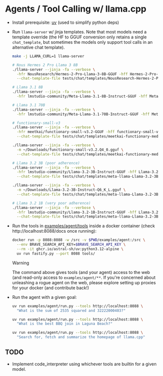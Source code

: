 # Agents / Tool Calling w/ llama.cpp

- Install prerequisite: [uv](https://docs.astral.sh/uv/) (used to simplify python deps)

- Run `llama-server` w/ jinja templates. Note that most models need a template override (the HF to GGUF conversion only retains a single `chat_template`, but sometimes the models only support tool calls in an alternative chat template).

  ```bash
  make -j LLAMA_CURL=1 llama-server

  # Nous Hermes 2 Pro Llama 3 8B
  ./llama-server --jinja -fa --verbose \
    -hfr NousResearch/Hermes-2-Pro-Llama-3-8B-GGUF -hff Hermes-2-Pro-Llama-3-8B-Q8_0.gguf \
    --chat-template-file tests/chat/templates/NousResearch-Hermes-2-Pro-Llama-3-8B-tool_use.jinja

  # Llama 3.1 8B
  ./llama-server --jinja -fa --verbose \
    -hfr lmstudio-community/Meta-Llama-3.1-8B-Instruct-GGUF -hff Meta-Llama-3.1-8B-Instruct-Q5_K_M.gguf

  # Llama 3.1 70B
  ./llama-server --jinja -fa --verbose \
    -hfr lmstudio-community/Meta-Llama-3.1-70B-Instruct-GGUF -hff Meta-Llama-3.1-70B-Instruct-Q4_K_M.gguf

  # functionary-small-v3
  ./llama-server --jinja -fa --verbose \
    -hfr meetkai/functionary-small-v3.2-GGUF -hff functionary-small-v3.2.Q4_0.gguf \
    --chat-template-file tests/chat/templates/meetkai-functionary-medium-v3.2.jinja

  ./llama-server --jinja -fa --verbose \
    -m ~/Downloads/functionary-small-v3.2.Q4_0.gguf \
    --chat-template-file tests/chat/templates/meetkai-functionary-medium-v3.2.jinja

  # Llama 3.2 3B (poor adherence)
  ./llama-server --jinja -fa --verbose \
    -hfr lmstudio-community/Llama-3.2-3B-Instruct-GGUF -hff Llama-3.2-3B-Instruct-Q6_K_L.gguf \
    --chat-template-file tests/chat/templates/meta-llama-Llama-3.2-3B-Instruct.jinja

  ./llama-server --jinja -fa --verbose \
    -m ~/Downloads/Llama-3.2-3B-Instruct-Q6_K_L.gguf \
    --chat-template-file tests/chat/templates/meta-llama-Llama-3.2-3B-Instruct.jinja

  # Llama 3.2 1B (very poor adherence)
  ./llama-server --jinja -fa --verbose \
    -hfr lmstudio-community/Llama-3.2-1B-Instruct-GGUF -hff Llama-3.2-1B-Instruct-Q4_K_M.gguf \
    --chat-template-file tests/chat/templates/meta-llama-Llama-3.2-3B-Instruct.jinja
  ```

- Run the tools in [examples/agent/tools](./examples/agent/tools) inside a docker container (check http://localhost:8088/docs once running):

  ```bash
  docker run -p 8088:8088 -w /src -v $PWD/examples/agent:/src \
    --env BRAVE_SEARCH_API_KEY=$BRAVE_SEARCH_API_KEY \
    --rm -it ghcr.io/astral-sh/uv:python3.12-alpine \
    uv run fastify.py --port 8088 tools/
  ```

  > [!WARNING]
  > The command above gives tools (and your agent) access to the web (and read-only access to `examples/agent/**`. If you're concerned about unleashing a rogue agent on the web, please explore setting up proxies for your docker (and contribute back!)

- Run the agent with a given goal:

  ```bash
  uv run examples/agent/run.py --tools http://localhost:8088 \
    "What is the sum of 2535 squared and 32222000403?"

  uv run examples/agent/run.py --tools http://localhost:8088 \
    "What is the best BBQ join in Laguna Beach?"

  uv run examples/agent/run.py --tools http://localhost:8088 \
    "Search for, fetch and summarize the homepage of llama.cpp"
  ```

## TODO

- Implement code_interpreter using whichever tools are builtin for a given model.
